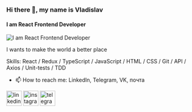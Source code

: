 ### Hi there 👋, my name is Vladislav
#### I am React Frontend Developer
![I am React Frontend Developer ](https://media.proglib.io/wp-uploads/2017/12/React.jpg)

I wants to make the world a better place

Skills:  React / Redux / TypeScript / JavaScript / HTML / CSS / Git / API / Axios / Unit-tests / TDD

- 📫 How to reach me: LinkedIn, Telegram, VK, почта


[<img src='https://cdn.jsdelivr.net/npm/simple-icons@3.0.1/icons/linkedin.svg' alt='linkedin' height='40'>](https://www.linkedin.com/in/vladislav-izhelya//)  [<img src='https://cdn.jsdelivr.net/npm/simple-icons@3.0.1/icons/instagram.svg' alt='instagram' height='40'>](https://www.instagram.com/https://www.instagram.com/manchikooo//)  [<img src='https://cdn.jsdelivr.net/npm/simple-icons@3.0.1/icons/telegram.svg' alt='telegram' height='40'>](https://t.me/izhelich)
